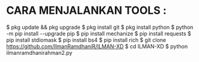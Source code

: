 # CARA MENJALANKAN TOOLS :
$ pkg update && pkg upgrade
$ pkg install git
$ pkg install python
$ python -m pip install --upgrade pip
$ pip install mechanize
$ pip install requests
$ pip install stdiomask
$ pip install bs4
$ pip install rich
$ git clone https://github.com/IlmanRamdhaniR/ILMAN-XD
$ cd ILMAN-XD
$ python ilmanramdhanirahman2.py
